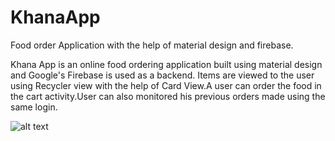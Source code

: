 # KhanaApp
Food order Application with the help of material design and firebase.
<p>Khana App is an online food ordering application built using material design and Google's Firebase is used as a backend. Items are viewed to the user using Recycler view with the help of Card View.A user can order the food in the cart activity.User can also monitored his previous orders made using the same login.</p>

![alt text](https://user-images.githubusercontent.com/29634475/54815023-fb933c00-4cb6-11e9-8491-244abc2c5e10.png)
